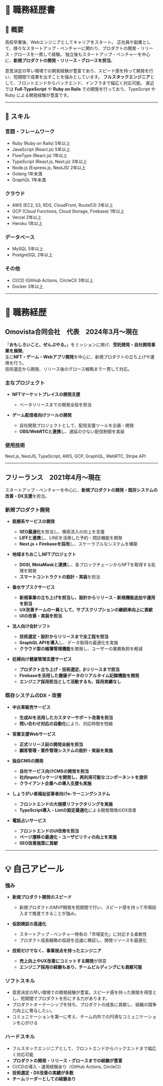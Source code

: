 # 📄 **職務経歴書**

## 📝 概要
高校卒業後、Webエンジニアとしてキャリアをスタート。
正社員や副業として、様々なスタートアップ・ベンチャーに関わり、プロダクトの開発・リリース・グロースを一貫して経験。
独立後もスタートアップ・ベンチャーを中心に、**新規プロダクトの開発・リリース・グロースを担当**。

意思決定の早い環境での開発経験が豊富であり、スピード感を持って開発を行い、短期間で成果を出すことを強みとしています。
**フルスタックエンジニア**として、フロントエンドからバックエンド、インフラまで幅広く対応可能。
直近では **Full-TypeScript** や **Ruby on Rails** での開発を行っており、TypeScript や Ruby による開発経験が豊富です。

---

## 🔧 **スキル**
### **言語・フレームワーク**
- Ruby (Ruby on Rails) 5年以上
- JavaScript (React.js) 5年以上
- FlowType (React.js) 1年以上
- TypeScript (React.js, Next.js) 3年以上
- Node.js (Express.js, NestJS) 2年以上
- Golang 1年未満
- GraphQL 1年未満

### **クラウド**
- AWS (EC2, S3, RDS, CloudFront, Route53) 3年以上
- GCP (Cloud Functions, Cloud Storage, Firebase) 1年以上
- Vercel 2年以上
- Heroku 1年以上

### **データベース**
- MySQL 5年以上
- PostgreSQL 2年以上

### **その他**
- CI/CD (GitHub Actions, CircleCI) 3年以上
- Docker 3年以上

---

# 💼 **職務経歴**

## **Omovista合同会社　代表　2024年3月〜現在**
「**おもしろいこと、ぜんぶやる。**」をミッションに掲げ、**受託開発・自社開発事業を展開**。  
主に**NFT・ゲーム・Webアプリ開発**を中心に、新規プロダクトの立ち上げや運用を行う。  
技術選定から開発、リリース後のグロース戦略まで一貫して対応。

### **主なプロジェクト**
- **NFTマーケットプレイスの開発支援**
  - ベータリリースまでの開発全般を担当

- **ゲーム配信者向けツールの開発**
  - 自社開発プロジェクトとして、配信支援ツールを企画・開発
  - **OBS/WebRTCと連携**し、遅延の少ない配信制御を実装

### **使用技術**
Next.js, NestJS, TypeScript, AWS, GCP, GraphQL, WebRTC, Stripe API

---

## **フリーランス　2021年4月〜現在**
スタートアップ・ベンチャーを中心に、**新規プロダクトの開発・既存システムの改善・DX支援**を担当。

### **新規プロダクト開発**
- **医療系サービスの開発**
  - **SEO最適化**を担当し、検索流入の向上を支援
  - **LIFFと連携**し、LINEを活用した予約・問診機能を開発
  - **Next.js + Firebaseを採用**し、スケーラブルなシステムを構築

- **地域まちおこしNFTプロジェクト**
  - **DOSI, MetaMaskと連携**し、各ブロックチェーンからNFTを取得する処理を開発
  - **スマートコントラクトの設計・実装**を担当

- **香水サブスクサービス**
  - **新規事業の立ち上げを担当し、設計からリリース・新規機能追加や運用を担当**
  - **UX改善チームの一員として、サブスクリプションの継続率向上に貢献**
  - **UIの改善・実装を担当**

- **法人向け会計ソフト**
  - **技術選定・設計からリリースまで全工程を担当**
  - **GraphQL APIを導入**し、データ取得の最適化を実施
  - **クラウド型の帳簿管理機能**を開発し、ユーザーの業務負担を軽減

- **妊婦向け健康管理支援サービス**
  - **プロダクト立ち上げ・技術選定、βリリースまで担当**
  - **Firebaseを活用した健康データのリアルタイム記録機能を開発**
  - **エンジニア採用担当として活動するも、採用実績なし**

### **既存システムのDX・改善**
- **中古車販売サービス**
  - **生成AIを活用したカスタマーサポート改善を担当**
  - **問い合わせ対応の自動化**により、対応時間を短縮

- **営業支援Webサービス**
  - **正式リリース前の開発全般を担当**
  - **顧客管理・案件管理システムの設計・実装を実施**

- **独自CMSの開発**
  - **自社サービス向けCMSの開発を担当**
  - **社内npmパッケージを開発し、再利用可能なコンポーネントを提供**
  - **クライアント企業への導入支援も実施**

- **しょうがい者福祉従事者向けe-ラーニングシステム**
  - **フロントエンドの大規模リファクタリングを実施**
  - **TypeScript導入・Lintの設定最適化**による開発環境のDX改善

- **電話占いサービス**
  - **フロントエンドのUI改修を担当**
  - **ページ遷移の最適化・ユーザビリティの向上を実施**
  - **SEO改善施策に貢献**

---

# 💡 **自己アピール**
### **強み**
- **新規プロダクト開発のスピード**
  - 新規プロダクトのMVP開発を短期間で行い、スピード感を持って市場投入まで推進できることが強み。

- **仮説検証の高速化**
  - スタートアップ・ベンチャー特有の「市場変化」に対応する柔軟性
  - プロダクト成長戦略の仮説を迅速に検証し、開発リソースを最適化

- **技術だけでなく、事業視点を持ったエンジニア**
  - **売上向上やUX改善にコミットする開発**が得意
  - **エンジニア採用の経験もあり、チームビルディングにも貢献可能**

### **ソフトスキル**
- 意思決定の早い環境での開発経験が豊富。スピード感を持った開発を得意とし、短期間でプロダクトを形にする力があります。
- プロダクトオーナーシップを持ち、プロダクトの成長に貢献し、組織の競争力向上に寄与したい。
- コミュニケーションを第一に考え、チーム内外での円滑なコミュニケーションを心がける
### **ハードスキル**
- フルスタックエンジニアとして、フロントエンドからバックエンドまで幅広く対応可能
- **プロダクトの開発・リリース・グロースまでの経験が豊富**
- CI/CDの導入・運用経験あり（GitHub Actions, CircleCI）
- **技術選定・DX改善の実績が多数**
- **チームリーダーとしての経験あり**
